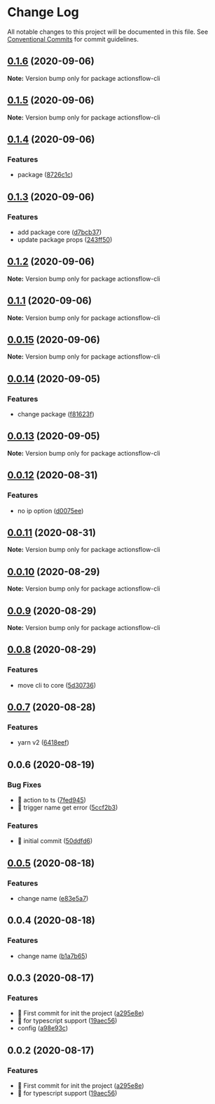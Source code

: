# Change Log

All notable changes to this project will be documented in this file.
See [Conventional Commits](https://conventionalcommits.org) for commit guidelines.

## [0.1.6](https://github.com/actionsflow/actionsflow/compare/actionsflow-cli@0.1.5...actionsflow-cli@0.1.6) (2020-09-06)

**Note:** Version bump only for package actionsflow-cli

## [0.1.5](https://github.com/actionsflow/actionsflow/compare/actionsflow-cli@0.1.4...actionsflow-cli@0.1.5) (2020-09-06)

**Note:** Version bump only for package actionsflow-cli

## [0.1.4](https://github.com/actionsflow/actionsflow/compare/actionsflow-cli@0.1.3...actionsflow-cli@0.1.4) (2020-09-06)

### Features

- package ([8726c1c](https://github.com/actionsflow/actionsflow/commit/8726c1cbf52382e5277a6bf7409b6be420eb16ea))

## [0.1.3](https://github.com/actionsflow/actionsflow/compare/actionsflow-cli@0.1.2...actionsflow-cli@0.1.3) (2020-09-06)

### Features

- add package core ([d7bcb37](https://github.com/actionsflow/actionsflow/commit/d7bcb37b72bfd78aee59d3b90b29e0031c0772b8))
- update package props ([243ff50](https://github.com/actionsflow/actionsflow/commit/243ff5065f5f7b69cea034c9c8c5a0194593286b))

## [0.1.2](https://github.com/actionsflow/actionsflow/compare/actionsflow-cli@0.1.1...actionsflow-cli@0.1.2) (2020-09-06)

**Note:** Version bump only for package actionsflow-cli

## [0.1.1](https://github.com/actionsflow/actionsflow/compare/actionsflow-cli@0.0.15...actionsflow-cli@0.1.1) (2020-09-06)

**Note:** Version bump only for package actionsflow-cli

## [0.0.15](https://github.com/actionsflow/actionsflow/compare/actionsflow-cli@0.0.14...actionsflow-cli@0.0.15) (2020-09-06)

**Note:** Version bump only for package actionsflow-cli

## [0.0.14](https://github.com/actionsflow/actionsflow/compare/actionsflow-cli@0.0.13...actionsflow-cli@0.0.14) (2020-09-05)

### Features

- change package ([f81623f](https://github.com/actionsflow/actionsflow/commit/f81623f282c215f2b1a8064507d2beeddb4a927d))

## [0.0.13](https://github.com/actionsflow/actionsflow/compare/actionsflow-cli@0.0.12...actionsflow-cli@0.0.13) (2020-09-05)

**Note:** Version bump only for package actionsflow-cli

## [0.0.12](https://github.com/actionsflow/actionsflow/compare/actionsflow-cli@0.0.11...actionsflow-cli@0.0.12) (2020-08-31)

### Features

- no ip option ([d0075ee](https://github.com/actionsflow/actionsflow/commit/d0075ee4d63c58b5e6b522384915143cdb4f0853))

## [0.0.11](https://github.com/actionsflow/actionsflow/compare/actionsflow-cli@0.0.10...actionsflow-cli@0.0.11) (2020-08-31)

**Note:** Version bump only for package actionsflow-cli

## [0.0.10](https://github.com/actionsflow/actionsflow/compare/actionsflow-cli@0.0.9...actionsflow-cli@0.0.10) (2020-08-29)

**Note:** Version bump only for package actionsflow-cli

## [0.0.9](https://github.com/actionsflow/actionsflow/compare/actionsflow-cli@0.0.8...actionsflow-cli@0.0.9) (2020-08-29)

**Note:** Version bump only for package actionsflow-cli

## [0.0.8](https://github.com/actionsflow/actionsflow/compare/actionsflow-cli@0.0.7...actionsflow-cli@0.0.8) (2020-08-29)

### Features

- move cli to core ([5d30736](https://github.com/actionsflow/actionsflow/commit/5d30736e216605a3e1bd41fe18100bfaf1337d4d))

## [0.0.7](https://github.com/actionsflow/actionsflow/compare/actionsflow-cli@0.0.6...actionsflow-cli@0.0.7) (2020-08-28)

### Features

- yarn v2 ([6418eef](https://github.com/actionsflow/actionsflow/commit/6418eef07f9cfaa21c17555409fb621de7f5cd2c))

## 0.0.6 (2020-08-19)

### Bug Fixes

- 🐛 action to ts ([7fed945](https://github.com/actionsflow/actionsflow/commit/7fed945adb79294eb804f1c05708e54a4866a1d6))
- 🐛 trigger name get error ([5ccf2b3](https://github.com/actionsflow/actionsflow/commit/5ccf2b36ff980ccbe0d1771b1ea1e9e42f1b9977))

### Features

- 🎸 initial commit ([50ddfd6](https://github.com/actionsflow/actionsflow/commit/50ddfd64377e38a7dfa403a069138648cfb00b9c))

## [0.0.5](https://github.com/actionsflow/actionsflow/compare/actionsflow-cli@0.0.4...actionsflow-cli@0.0.5) (2020-08-18)

### Features

- change name ([e83e5a7](https://github.com/actionsflow/actionsflow/commit/e83e5a7840b5ad71752f0acc961f637d6da480ab))

## 0.0.4 (2020-08-18)

### Features

- change name ([b1a7b65](https://github.com/actionsflow/actionsflow/commit/b1a7b65170aab81bc4e86dfe005648e5cd3ee02d))

## 0.0.3 (2020-08-17)

### Features

- 🎸 First commit for init the project ([a295e8e](https://github.com/actionsflow/actionsflow/commit/a295e8e035808431ebb57124ec5208d0c7ee93f7))
- 🎸 for typescript support ([19aec56](https://github.com/actionsflow/actionsflow/commit/19aec56be8b5361896a4f706d1377ac0adefba41))
- config ([a98e93c](https://github.com/actionsflow/actionsflow/commit/a98e93c2c37bfb0f6b48c14ed777d2d441cee46e))

## 0.0.2 (2020-08-17)

### Features

- 🎸 First commit for init the project ([a295e8e](https://github.com/actionsflow/actionsflow/commit/a295e8e035808431ebb57124ec5208d0c7ee93f7))
- 🎸 for typescript support ([19aec56](https://github.com/actionsflow/actionsflow/commit/19aec56be8b5361896a4f706d1377ac0adefba41))
